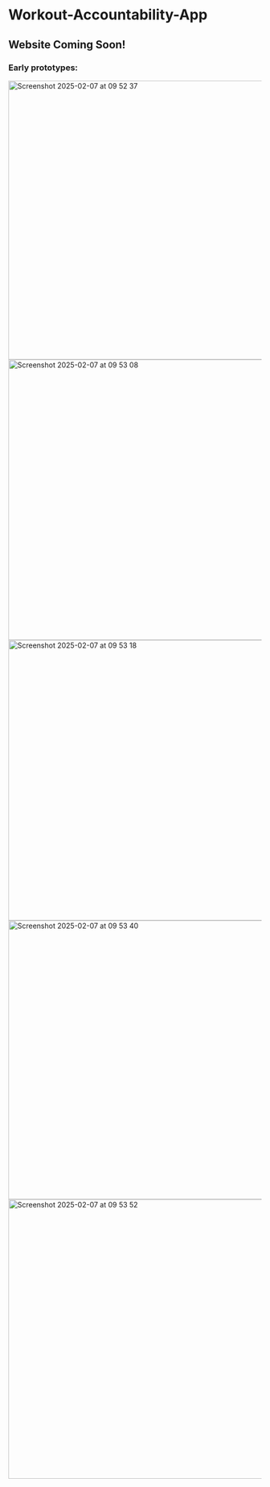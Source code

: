# Workout-Accountability-App

## Website Coming Soon!           
### Early prototypes:
<img width="554" alt="Screenshot 2025-02-07 at 09 52 37" src="https://github.com/user-attachments/assets/4c5fe004-fbad-4b62-8bc2-effc0fa74440" />
<img width="557" alt="Screenshot 2025-02-07 at 09 53 08" src="https://github.com/user-attachments/assets/ac049ae5-1522-4c5f-a191-c5d3811517ce" />
<img width="557" alt="Screenshot 2025-02-07 at 09 53 18" src="https://github.com/user-attachments/assets/aec99ddc-fe9e-4bbf-94f3-d4fee49c709c" />
<img width="554" alt="Screenshot 2025-02-07 at 09 53 40" src="https://github.com/user-attachments/assets/70d4d989-1689-4e15-860d-f1c64484656d" />
<img width="555" alt="Screenshot 2025-02-07 at 09 53 52" src="https://github.com/user-attachments/assets/5f234d8f-f32d-43b6-933e-fbb7cfcede6d" />
